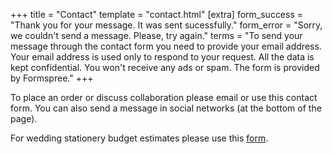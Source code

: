 +++
title = "Contact"
template = "contact.html"
[extra]
form_success = "Thank you for your message. It was sent sucessfully."
form_error = "Sorry, we couldn't send a message. Please, try again."
terms = "To send your message through the contact form you need to provide your email address. Your email address is used only to respond to your request. All the data is kept confidential. You won't receive any ads or spam. The form is provided by Formspree."
+++

<p>
To place an order or discuss collaboration please email or use this contact form. You can also send a message in social networks (at the bottom of the page).
</p>

<p>
For wedding stationery budget estimates please use this <a target="_blank" href="https://docs.google.com/forms/d/e/1FAIpQLSfiL65eOwKq49z9CtHWbhxkpfUfmYeyegf8INOtvqsL-Llx7Q/viewform?usp=sf_link">form</a>.
</p>
